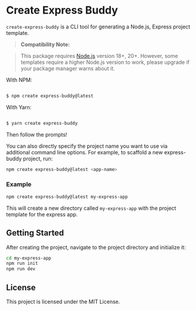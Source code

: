 # Create Express Buddy

`create-express-buddy` is a CLI tool for generating a Node.js, Express project template.

> **Compatibility Note:**

> This package requires [Node.js](https://nodejs.org/en/) version 18+, 20+. However, some templates require a higher Node.js version to work, please upgrade if your package manager warns about it.


With NPM:
```bash

$ npm create express-buddy@latest

```


With Yarn:


```bash

$ yarn create express-buddy

```

<!-- 
With PNPM:


```bash

$ pnpm create express-buddy

```


With Bun:


```bash

$ bun create express-buddy

```
 -->

Then follow the prompts!


You can also directly specify the project name you want to use via additional command line options. For example, to scaffold a new express-buddy project, run:


```bash
npm create express-buddy@latest <app-name>
```


### Example

```bash
npm create express-buddy@latest my-express-app
```

This will create a new directory called `my-express-app` with the project template for the express app.

## Getting Started

After creating the project, navigate to the project directory and initialize it:

```bash
cd my-express-app
npm run init
npm run dev
```

## License

This project is licensed under the MIT License.